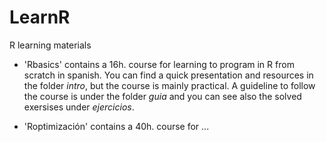 # LearnR

R learning materials

- 'Rbasics' contains a 16h. course for learning to program in R from scratch in spanish. You can find a quick presentation and resources in the folder *intro*, but the course is mainly practical. A guideline to follow the course is under the folder *guia* and you can see also the solved exersises under *ejercicios*. 

- 'Roptimización' contains a 40h. course for ...
